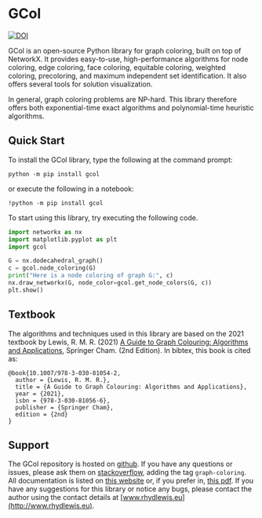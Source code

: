 # GCol

[![DOI](https://joss.theoj.org/papers/10.21105/joss.07871/status.svg)](https://doi.org/10.21105/joss.07871)

GCol is an open-source Python library for graph coloring, built on top
of NetworkX. It provides easy-to-use, high-performance algorithms for
node coloring, edge coloring, face coloring, equitable coloring, 
weighted coloring, precoloring, and maximum independent set 
identification. It also offers several tools for solution visualization.

In general, graph coloring problems are NP-hard. This library therefore
offers both exponential-time exact algorithms and polynomial-time
heuristic algorithms.

## Quick Start

To install the GCol library, type the following at the command prompt:

    python -m pip install gcol

or execute the following in a notebook:

    !python -m pip install gcol

To start using this library, try executing the following code.

```python
import networkx as nx
import matplotlib.pyplot as plt
import gcol

G = nx.dodecahedral_graph()
c = gcol.node_coloring(G)
print("Here is a node coloring of graph G:", c)
nx.draw_networkx(G, node_color=gcol.get_node_colors(G, c))
plt.show()
```

## Textbook

The algorithms and techniques used in this library are based on the 2021
textbook by Lewis, R. M. R. (2021) [A Guide to Graph Colouring:
Algorithms and
Applications](https://link.springer.com/book/10.1007/978-3-030-81054-2),
Springer Cham. (2nd Edition). In bibtex, this book is cited as:

    @book{10.1007/978-3-030-81054-2,
      author = {Lewis, R. M. R.},
      title = {A Guide to Graph Colouring: Algorithms and Applications},
      year = {2021},
      isbn = {978-3-030-81056-6},
      publisher = {Springer Cham},
      edition = {2nd}
    }

## Support

The GCol repository is hosted on 
[github](https://github.com/Rhyd-Lewis/GCol). If you have any questions 
or issues, please ask them on [stackoverflow](https://stackoverflow.com), 
adding the tag `graph-coloring`. All documentation is listed on 
[this website](https://gcol.readthedocs.io/en/latest/) or, if you prefer in, 
[this pdf](https://readthedocs.org/projects/gcol/downloads/pdf/latest/).
If you have any suggestions for this library or notice any bugs, please 
contact the author using the contact details at [www.rhydlewis.eu](http://www.rhydlewis.eu).
